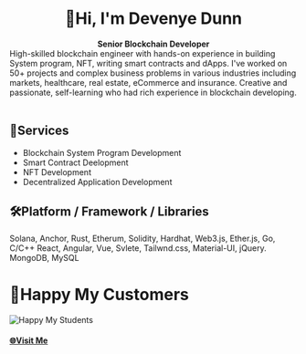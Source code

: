 <h1 align="center">👋Hi, I'm Devenye Dunn</h1>

<div align="center">
  <strong>Senior Blockchain Developer</strong>
</div>
<div align="left">
  High-skilled blockchain engineer with hands-on experience in building System program, NFT, writing smart contracts and dApps.
I've worked on 50+ projects and complex business problems in various industries including markets, healthcare, real estate, eCommerce and insurance.
Creative and passionate, self-learning who had rich experience in blockchain developing.
</div>

<br />


## 🎁Services

- Blockchain System Program Development
- Smart Contract Deelopment
- NFT Development
- Decentralized Application Development

## 🛠️Platform / Framework / Libraries

  Solana, Anchor, Rust, Etherum, Solidity, Hardhat, Web3.js, Ether.js, Go, C/C++
  React, Angular, Vue, Svlete, Tailwnd.css, Material-UI, jQuery.
  MongoDB, MySQL


# 🤩Happy My Customers 
![Happy My Students](https://solana.com/_next/image?url=https://cdn.builder.io/api/v1/image/assets%252Fce0c7323a97a4d91bd0baa7490ec9139%252Ffbd7ec2dc1c44504b245787179f8e7ff&w=1920&q=75)


<div>
  <h4>
    <a href="https://devenye.github.io/devenye">
      🌐Visit Me
    </a>
  </h4>
</div>